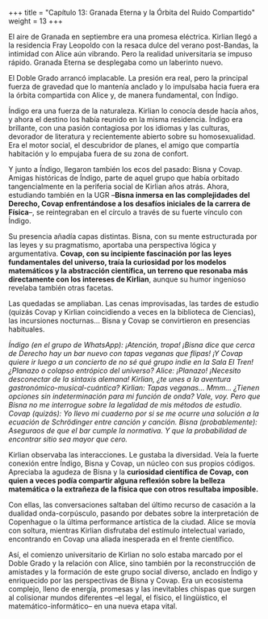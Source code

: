 +++
title = "Capítulo 13: Granada Eterna y la Órbita del Ruido Compartido" 
weight = 13
+++

El aire de Granada en septiembre era una promesa eléctrica. Kirlian llegó a la residencia Fray Leopoldo con la resaca dulce del verano post-Bandas, la intimidad con Alice aún vibrando. Pero la realidad universitaria se impuso rápido. Granada Eterna se desplegaba como un laberinto nuevo.

El Doble Grado arrancó implacable. La presión era real, pero la principal fuerza de gravedad que lo mantenía anclado y lo impulsaba hacia fuera era la órbita compartida con Alice y, de manera fundamental, con Índigo.

Índigo era una fuerza de la naturaleza. Kirlian lo conocía desde hacía años, y ahora el destino los había reunido en la misma residencia. Índigo era brillante, con una pasión contagiosa por los idiomas y las culturas, devorador de literatura y recientemente abierto sobre su homosexualidad. Era el motor social, el descubridor de planes, el amigo que compartía habitación y lo empujaba fuera de su zona de confort.

Y junto a Índigo, llegaron también los ecos del pasado: Bisna y Covap. Amigas históricas de Índigo, parte de aquel grupo que había orbitado tangencialmente en la periferia social de Kirlian años atrás. Ahora, estudiando también en la UGR –**Bisna inmersa en las complejidades del Derecho, Covap enfrentándose a los desafíos iniciales de la carrera de Física**–, se reintegraban en el círculo a través de su fuerte vínculo con Índigo.

Su presencia añadía capas distintas. Bisna, con su mente estructurada por las leyes y su pragmatismo, aportaba una perspectiva lógica y argumentativa. **Covap, con su incipiente fascinación por las leyes fundamentales del universo, traía la curiosidad por los modelos matemáticos y la abstracción científica, un terreno que resonaba más directamente con los intereses de Kirlian**, aunque su humor ingenioso revelaba también otras facetas.

Las quedadas se ampliaban. Las cenas improvisadas, las tardes de estudio (quizás Covap y Kirlian coincidiendo a veces en la biblioteca de Ciencias), las incursiones nocturnas... Bisna y Covap se convirtieron en presencias habituales.

*Índigo (en el grupo de WhatsApp): ¡Atención, tropa! ¡Bisna dice que cerca de Derecho hay un bar nuevo con tapas veganas que flipas! ¡Y Covap quiere ir luego a un concierto de no sé qué grupo indie en la Sala El Tren! ¿Planazo o colapso entrópico del universo?*
*Alice: ¡Planazo! ¡Necesito desconectar de la sintaxis alemana! Kirlian, ¿te unes a la aventura gastronómico-musical-cuántica?*
*Kirlian: Tapas veganas... Mmm... ¿Tienen opciones sin indeterminación para mi función de onda? Vale, voy. Pero que Bisna no me interrogue sobre la legalidad de mis métodos de estudio.*
*Covap (quizás): Yo llevo mi cuaderno por si se me ocurre una solución a la ecuación de Schrödinger entre canción y canción.*
*Bisna (probablemente): Aseguraos de que el bar cumple la normativa. Y que la probabilidad de encontrar sitio sea mayor que cero.*

Kirlian observaba las interacciones. Le gustaba la diversidad. Veía la fuerte conexión entre Índigo, Bisna y Covap, un núcleo con sus propios códigos. Apreciaba la agudeza de Bisna y la **curiosidad científica de Covap, con quien a veces podía compartir alguna reflexión sobre la belleza matemática o la extrañeza de la física que con otros resultaba imposible.**

Con ellas, las conversaciones saltaban del último recurso de casación a la dualidad onda-corpúsculo, pasando por debates sobre la interpretación de Copenhague o la última performance artística de la ciudad. Alice se movía con soltura, mientras Kirlian disfrutaba del estímulo intelectual variado, encontrando en Covap una aliada inesperada en el frente científico.

Así, el comienzo universitario de Kirlian no solo estaba marcado por el Doble Grado y la relación con Alice, sino también por la reconstrucción de amistades y la formación de este grupo social diverso, anclado en Índigo y enriquecido por las perspectivas de Bisna y Covap. Era un ecosistema complejo, lleno de energía, promesas y las inevitables chispas que surgen al colisionar mundos diferentes –el legal, el físico, el lingüístico, el matemático-informático– en una nueva etapa vital.